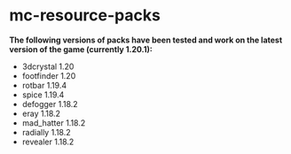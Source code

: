 # mc-resource-packs

**The following versions of packs have been tested and work on the latest version of the game (currently 1.20.1):**
- 3dcrystal 1.20
- footfinder 1.20
- rotbar 1.19.4
- spice 1.19.4
- defogger 1.18.2
- eray 1.18.2
- mad_hatter 1.18.2
- radially 1.18.2
- revealer 1.18.2
